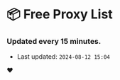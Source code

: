 # :package: Free Proxy List
### Updated every 15 minutes.

- Last updated: `2024-08-12 15:04`

:heart:
